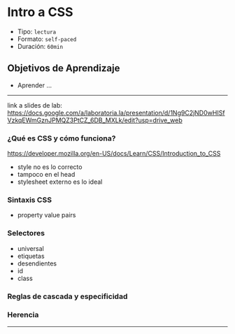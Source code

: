 # Intro a CSS

- Tipo: `lectura`
- Formato: `self-paced`
- Duración: `60min`

## Objetivos de Aprendizaje

- Aprender ...

***

link a slides de lab:
https://docs.google.com/a/laboratoria.la/presentation/d/1Ng9C2jND0wHISfVzkqEWmGznJPMQZ3PtCZ_6DB_MXLk/edit?usp=drive_web


### ¿Qué es CSS y cómo funciona?
https://developer.mozilla.org/en-US/docs/Learn/CSS/Introduction_to_CSS
  - style no es lo correcto
  - tampoco en el head
  - stylesheet externo es lo ideal

### Sintaxis CSS
 - property value pairs

### Selectores
- universal
- etiquetas
- desendientes
- id
- class

### Reglas de cascada y especificidad

### Herencia

***
